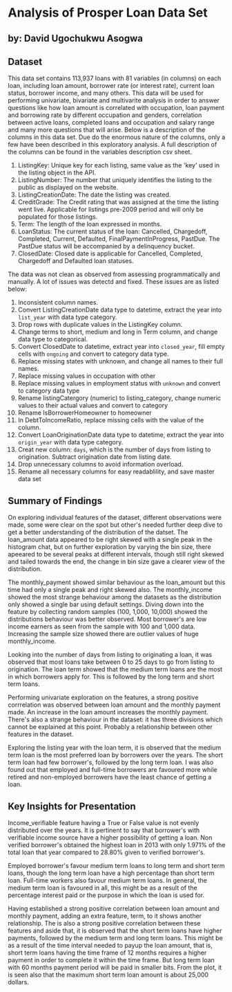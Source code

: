 # Analysis of Prosper Loan Data Set
## by: David Ugochukwu Asogwa


## Dataset
This data set contains 113,937 loans with 81 variables (in columns) on each loan, including loan amount, borrower rate (or interest rate), current loan status, borrower income, and many others. This data will be used for performing univariate, bivariate and multivarite analysis in order to answer questions like how loan amount is correlated with occupation, loan payment and borrowing rate by different occupation and genders, correlation between active loans, completed loans and occupation and salary range and many more questions that will arise. Below is a description of the columns in this data set. Due do the enormous nature of the columns, only a few have been described in this exploratory analysis. A full description of the columns can be found in the variables description csv sheet.

1. ListingKey: Unique key for each listing, same value as the 'key' used in the listing object in the API.
2. ListingNumber: The number that uniquely identifies the listing to the public as displayed on the website.
3. ListingCreationDate: The date the listing was created.
4. CreditGrade: The Credit rating that was assigned at the time the listing went live. Applicable for listings pre-2009 period and will only be populated for those listings.
5. Term: The length of the loan expressed in months.
6. LoanStatus: The current status of the loan: Cancelled,  Chargedoff, Completed, Current, Defaulted, FinalPaymentInProgress, PastDue. The PastDue status will be accompanied by a delinquency bucket.
7. ClosedDate: Closed date is applicable for Cancelled, Completed, Chargedoff and Defaulted loan statuses. 

The data was not clean as observed from assessing programmatically and manually. A lot of issues was detectd and fixed. These issues are as listed below:
1. Inconsistent column names.
2. Convert ListingCreationDate data type to datetime, extract the year into `list_year` with data type category.
3. Drop rows with duplicate values in the ListingKey column.
4. Change terms to short, medium and long in Term column, and change data type to categorical.
5. Convert ClosedDate to datetime, extract year into `closed_year`, fill empty cells with `ongoing` and convert to category data type.
6. Replace missing states with unknown, and change all names to their full names.
7. Replace missing values in occupation with other
8. Replace missing values in employment status with `unknown` and convert to category data type
9. Rename listingCatergory (numeric) to listing_category, change numeric values to their actual values and convert to category
10. Rename IsBorrowerHomeowner to homeowner
11. In DebtToIncomeRatio, replace missing cells with the value of the column.
12. Convert LoanOriginationDate data type to datetime, extract the year into `origin_year` with data type category.
13. Creat new column: `days`, which is the number of days from listing to origination. Subtract origination date from listing date.
14. Drop unnecessary columns to avoid information overload.
15. Rename all necessary columns for easy readablility, and save master data set


## Summary of Findings

On exploring individual features of the dataset, different observations were made, some were clear on the spot but other's needed further deep dive to get a better understanding of the distribution of the datset. The loan_amount data appeared to be right skewed with a single peak in the histogram chat, but on further exploration by varying the bin size, there apeeared to be several peaks at different intervals, though still right skewed and tailed towards the end, the change in bin size gave a clearer view of the distribution.

The monthly_payment showed similar behaviour as the loan_amount but this time had only a single peak and right skewed also. The monthly_income showed the most strange behaviour among the datasets as the distribution only showed a single bar using default settings. Diving down into the feature by collecting random samples (100, 1,000, 10,000) showed the distributions behaviour was better observed. Most borrower's are low income earners as seen from the sample with 100 and 1,000 data. Increasing the sample size showed there are outlier values of huge monthly_income.

Looking into the number of days from listing to originating a loan, it was observed that most loans take between 0 to 25 days to go from listing to origination. The loan term showed that the medium term loans are the most in which borrowers apply for. This is followed by the long term and short term loans.

Performing univariate exploration on the features, a strong positive corrrelation was observed between loan amount and the monthly payment made. An increase in the loan amount increases the monthly payment. There's also a strange behaviour in the dataset: it has three divisions which cannot be explained at this point. Probably a relationship between other features in the dataset.

Exploring the listing year with the loan term, it is observed that the medium term loan is the most preferred loan by borrowers over the years. The short term loan had few borrower's, followed by the long term loan. I was also found out that employed and full-time borrowers are favoured more while retired and non-employed borrowers have the least chance of getting a loan.



## Key Insights for Presentation

Income_verifiable feature having a True or False value is not evenly distributed over the years. It is pertinent to say that borrower's with verifiable income source have a higher possibility of getting a loan. Non verified borrower's obtained the highest loan in 2013 with only 1.971% of the total loan that year compared to 28.80% given to verified borrower's.

Employed borrower's favour medium term loans to long term and short term loans, though the long term loan have a high percentage than short term loan. Full-time workers also favour medium term loans. In general, the medium term loan is favoured in all, this might be as a result of the percentage interest paid or the purpose in which the loan is used for.

Having established a strong positive correlation between loan amount and monthly payment, adding an extra feature, term, to it shows another relationship. The is also a strong positive correlation between these features and aside that, it is observed that the short term loans have higher payments, followed by the medium term and long term loans. This might be as a result of the time interval needed to payup the loan amount, that is, short term loans having the  time frame of 12 months requires a higher payment in order to complete it within the time frame. But long term loan with 60 months payment period will be paid in smaller bits. From the plot, it is seen also that the maximum short term loan amount is about 25,000 dollars.
